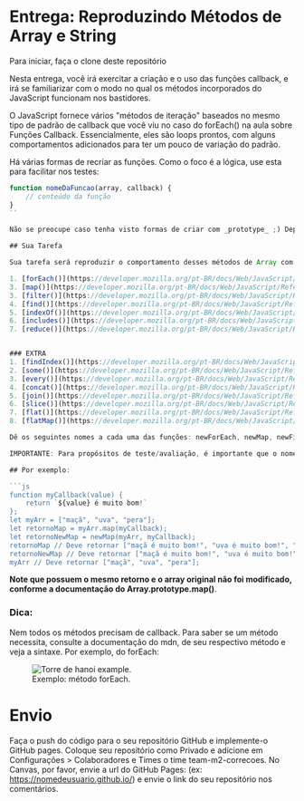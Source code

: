 # Entrega: Reproduzindo Métodos de Array e String

Para iniciar, faça o clone deste repositório

Nesta entrega, você irá exercitar a criação e o uso das funções callback, e irá se familiarizar com o modo no qual os métodos incorporados do JavaScript funcionam nos bastidores.

O JavaScript fornece vários "métodos de iteração" baseados no mesmo tipo de padrão de callback que você viu no caso do forEach() na aula sobre Funções Callback. Essencialmente, eles são loops prontos, com alguns comportamentos adicionados para ter um pouco de variação do padrão.

Há várias formas de recriar as funções. Como o foco é a lógica, use esta para facilitar 
nos testes:

```js
function nomeDaFuncao(array, callback) {
    // conteúdo da função
}
``

Não se preocupe caso tenha visto formas de criar com _prototype_ ;) Depois você poderá voltar e refazer. 

## Sua Tarefa

Sua tarefa será reproduzir o comportamento desses métodos de Array com suas funções callback, incluindo os parametros opcionais e _sem usar as versões incorporadas do JavaScript_. A intenção é que qualquer desenvolvedor que for utilizar seu código consiga obter o mesmo resultado que teria utilizando os métodos de iteração portanto, não "chumbe" variáveis em suas funções reprodutoras. Os métodos que deverão ser reproduzidos são:

1. [forEach()](https://developer.mozilla.org/pt-BR/docs/Web/JavaScript/Reference/Global_Objects/Array/forEach)
3. [map()](https://developer.mozilla.org/pt-BR/docs/Web/JavaScript/Reference/Global_Objects/Array/map)
3. [filter()](https://developer.mozilla.org/pt-BR/docs/Web/JavaScript/Reference/Global_Objects/Array/filtro) 
4. [find()](https://developer.mozilla.org/pt-BR/docs/Web/JavaScript/Reference/Global_Objects/Array/find)
5. [indexOf()](https://developer.mozilla.org/pt-BR/docs/Web/JavaScript/Reference/Global_Objects/Array/indexOf)
6. [includes()](https://developer.mozilla.org/pt-BR/docs/Web/JavaScript/Reference/Global_Objects/Array/contains)
7. [reduce()](https://developer.mozilla.org/pt-BR/docs/Web/JavaScript/Reference/Global_Objects/Array/reduce)


### EXTRA
1. [findIndex()](https://developer.mozilla.org/pt-BR/docs/Web/JavaScript/Reference/Global_Objects/Array/findIndex)
2. [some()](https://developer.mozilla.org/pt-BR/docs/Web/JavaScript/Reference/Global_Objects/Array/some)
3. [every()](https://developer.mozilla.org/pt-BR/docs/Web/JavaScript/Reference/Global_Objects/Array/every)
4. [concat()](https://developer.mozilla.org/pt-BR/docs/Web/JavaScript/Reference/Global_Objects/Array/concat)
5. [join()](https://developer.mozilla.org/pt-BR/docs/Web/JavaScript/Reference/Global_Objects/Array/join)
6. [slice()](https://developer.mozilla.org/pt-BR/docs/Web/JavaScript/Reference/Global_Objects/Array/slice)
7. [flat()](https://developer.mozilla.org/pt-BR/docs/Web/JavaScript/Reference/Global_Objects/Array/flat)
8. [flatMap()](https://developer.mozilla.org/pt-BR/docs/Web/JavaScript/Reference/Global_Objects/Array/flatMap)

Dê os seguintes nomes a cada uma das funções: newForEach, newMap, newFilter, newFind, newFindIndex, newReduce, newSome, newEvery, newFill, newIncludes, newIndexOf, newConcat, newJoin. Sua implementação de cada um dos métodos de iteração acima deve resultar nos _mesmos argumentos e valores de retorno_.

IMPORTANTE: Para propósitos de teste/avaliação, é importante que o nome das funções seja igual ao padrão mencionado acima.

## Por exemplo:

```js
function myCallback(value) {
    return `${value} é muito bom!`
};
let myArr = ["maçã", "uva", "pera"];
let retornoMap = myArr.map(myCallback);
let retornoNewMap = newMap(myArr, myCallback);
retornoMap // Deve retornar ["maçã é muito bom!", "uva é muito bom!", "pera é muito bom!"];
retornoNewMap // Deve retornar ["maçã é muito bom!", "uva é muito bom!", "pera é muito bom!"];
myArr // Deve retornar ["maçã", "uva", "pera"];
```

__Note que possuem o mesmo retorno e o array original não foi modificado, conforme a documentação do Array.prototype.map()__.

### Dica:

Nem todos os métodos precisam de callback. Para saber se um método necessita, consulte a documentação do mdn, de seu respectivo método e veja a sintaxe. Por exemplo, do forEach:

<figure>
          <img
            src="https://kenzie-academy-brasil.gitlab.io/fullstack/frontend/modulo2/sprint1/img//entrega-katas-de-javascript-7/foreach-sintaxe.png"
            alt="Torre de hanoi example."
            rel="noopener noreferrer"
          />
          <figcaption>Exemplo: método forEach.</figcaption>
        </figure>



# Envio

Faça o push do código para o seu repositório GitHub e implemente-o GitHub pages. Coloque seu repositório como Privado e adicione em Configurações > Colaboradores e Times o time team-m2-correcoes. No Canvas, por favor, envie a url do GitHub Pages: (ex: https://nomedeusuario.github.io/) e envie o link do seu repositório nos comentários.
